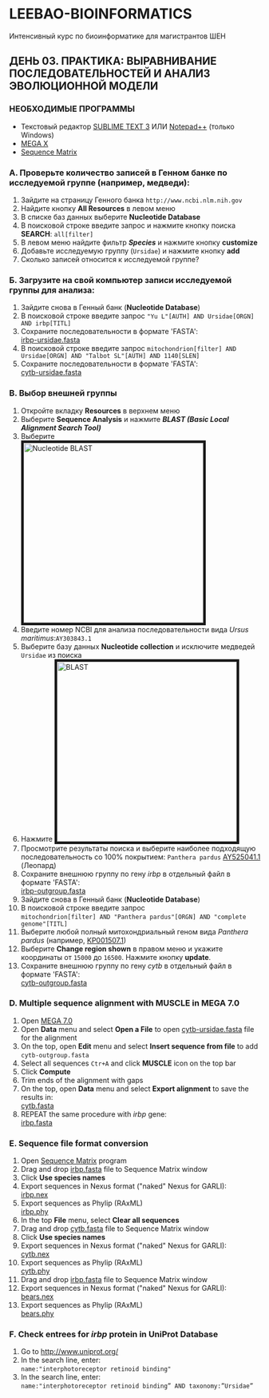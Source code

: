 # LEEBAO-BIOINFORMATICS

Интенсивный курс по биоинформатике для магистрантов ШЕН

## ДЕНЬ 03. ПРАКТИКА: ВЫРАВНИВАНИЕ ПОСЛЕДОВАТЕЛЬНОСТЕЙ И АНАЛИЗ ЭВОЛЮЦИОННОЙ МОДЕЛИ


### НЕОБХОДИМЫЕ ПРОГРАММЫ
* Текстовый редактор [SUBLIME TEXT 3](https://www.sublimetext.com/3) ИЛИ [Notepad++](https://notepad-plus-plus.org/downloads/) (только Windows)
* [MEGA X](http://www.megasoftware.net/)
* [Sequence Matrix](http://gaurav.github.io/taxondna/)

### A. Проверьте количество записей в Генном банке по исследуемой группе (например, медведи):
1. Зайдите на страницу Генного банка `http://www.ncbi.nlm.nih.gov`
2. Найдите кнопку **All Resources**  в левом меню
3. В списке баз данных выберите **Nucleotide Database**
4. В поисковой строке введите запрос и нажмите кнопку поиска **SEARCH**:
`all[filter]`
5. В левом меню найдите фильтр **_Species_** и нажмите кнопку **customize**
6. Добавьте исследуемую группу (`Ursidae`) и нажмите кнопку **add**
7. Сколько записей относится к исследуемой группе?

### Б. Загрузите на свой компьютер записи исследуемой группы для анализа:
1. Зайдите снова в Генный банк (**Nucleotide Database**)
2. В поисковой строке введите запрос `"Yu L"[AUTH] AND Ursidae[ORGN] AND irbp[TITL]`
3. Сохраните последовательности в формате 'FASTA':<br/>
[irbp-ursidae.fasta](https://raw.githubusercontent.com/vinni-bio/WS-20160909/master/LAB1/irbp-ursidae.fasta)
4. В поисковой строке введите запрос `mitochondrion[filter] AND Ursidae[ORGN] AND "Talbot SL"[AUTH] AND 1140[SLEN]`
5. Сохраните последовательности в формате 'FASTA':<br/>
[cytb-ursidae.fasta](https://raw.githubusercontent.com/vinni-bio/WS-20160909/master/LAB1/cytb-ursidae.fasta)

### В. Выбор внешней группы
1. Откройте вкладку **Resources** в верхнем меню
2. Выберите **Sequence Analysis** и нажмите **_BLAST (Basic Local Alignment Search Tool)_**
3. Выберите <br/><img src="https://blast.ncbi.nlm.nih.gov/images/nucleutide-blast-cover.png" 
alt="Nucleotide BLAST" width="360" border="5" />
4. Введите номер NCBI для анализа последовательности вида *Ursus maritimus*:`AY303843.1`
5. Выберите базу данных **Nucleotide collection** и исключите медведей `Ursidae` из поиска
6. Нажмите <img src="https://blast.ncbi.nlm.nih.gov/images/blastButtonDown.jpg" 
alt="BLAST" width="360" border="5" />
7. Просмотрите результаты поиска и выберите наиболее подходящую последовательность со 100% покрытием:
`Panthera pardus` [AY525041.1](https://www.ncbi.nlm.nih.gov/nuccore/AY525041.1) (Леопард)
8. Сохраните внешнюю группу по гену *irbp* в отдельный файл в формате 'FASTA':<br/>
[irbp-outgroup.fasta](https://raw.githubusercontent.com/vinni-bio/WS-20160909/master/LAB1/irbp-outgroup.fasta)
9. Зайдите снова в Генный банк (**Nucleotide Database**)
10. В поисковой строке введите запрос <br/>`mitochondrion[filter] AND "Panthera pardus"[ORGN] AND "complete genome"[TITL]`
11. Выберите любой полный митохондриальный геном вида *Panthera pardus* (например, [KP001507.1](https://www.ncbi.nlm.nih.gov/nuccore/KP001507.1))
12. Выберите  **Change region shown** в правом меню и укажите координаты от `15000` до `16500`. Нажмите кнопку **update**.
13. Сохраните внешнюю группу по гену *cytb* в отдельный файл в формате 'FASTA':<br/>
[cytb-outgroup.fasta](https://raw.githubusercontent.com/vinni-bio/WS-20160909/master/LAB1/cytb-outgroup.fasta)

### D. Multiple sequence alignment with MUSCLE in MEGA 7.0
1. Open [MEGA 7.0](http://www.megasoftware.net/)
2. Open **Data** menu and select **Open a File** to open [cytb-ursidae.fasta](https://raw.githubusercontent.com/vinni-bio/WS-20160909/master/LAB1/cytb-ursidae.fasta) file for the alignment
3. On the top, open **Edit** menu and select **Insert sequence from file** to add `cytb-outgroup.fasta`
4. Select all sequences `Ctr+A` and click **MUSCLE** icon on the top bar
5. Click **Compute**
6. Trim ends of the alignment with gaps
6. On the top, open **Data** menu and select **Export alignment** to save the results in:<br/>
[cytb.fasta](https://raw.githubusercontent.com/vinni-bio/WS-20160909/master/LAB1/cytb.fasta)
7. REPEAT the same procedure with *irbp* gene:<br/>
[irbp.fasta](https://raw.githubusercontent.com/vinni-bio/WS-20160909/master/LAB1/irbp.fasta)

### E. Sequence file format conversion
1. Open [Sequence Matrix](http://gaurav.github.io/taxondna/) program
2. Drag and drop [irbp.fasta](https://raw.githubusercontent.com/vinni-bio/WS-20160909/master/LAB1/irbp.fasta) file to Sequence Matrix window
3. Click **Use species names**
4. Export sequences in Nexus format ("naked" Nexus for GARLI):<br/>
[irbp.nex](https://raw.githubusercontent.com/vinni-bio/WS-20160909/master/LAB1/irbp.nex)
5. Export sequences as Phylip (RAxML)<br/>
[irbp.phy](https://raw.githubusercontent.com/vinni-bio/WS-20160909/master/LAB1/irbp.phy)
6. In the top **File** menu, select **Clear all sequences**
6. Drag and drop [cytb.fasta](https://raw.githubusercontent.com/vinni-bio/WS-20160909/master/LAB1/cytb.fasta) file to Sequence Matrix window
7. Click **Use species names**
8. Export sequences in Nexus format ("naked" Nexus for GARLI):<br/>
[cytb.nex](https://raw.githubusercontent.com/vinni-bio/WS-20160909/master/LAB1/cytb.nex)
9. Export sequences as Phylip (RAxML)<br/>
[cytb.phy](https://raw.githubusercontent.com/vinni-bio/WS-20160909/master/LAB1/cytb.phy)
10. Drag and drop [irbp.fasta](https://raw.githubusercontent.com/vinni-bio/WS-20160909/master/LAB1/irbp.fasta) file to Sequence Matrix window
11. Export sequences in Nexus format ("naked" Nexus for GARLI):<br/>
[bears.nex](https://raw.githubusercontent.com/vinni-bio/WS-20160909/master/LAB1/bears.nex)
12. Export sequences as Phylip (RAxML)<br/>
[bears.phy](https://raw.githubusercontent.com/vinni-bio/WS-20160909/master/LAB1/bears.phy)

### F. Check entrees for *irbp* protein in UniProt Database
1. Go to http://www.uniprot.org/
2. In the search line, enter:<br/>
`name:"interphotoreceptor retinoid binding"`
3. In the search line, enter:<br/>
`name:"interphotoreceptor retinoid binding” AND taxonomy:”Ursidae”`
